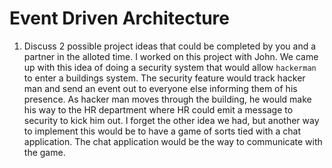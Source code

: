 # Event Driven Architecture

1. Discuss 2 possible project ideas that could be completed by you and a partner
in the alloted time.
    I worked on this project with John. We came up with this idea of doing a security
    system that would allow `hackerman` to enter a buildings system. The security
    feature would track hacker man and send an event out to everyone else informing
    them of his presence. As hacker man moves through the building, he would make
    his way to the HR department where HR could emit a message to security to kick
    him out.
    I forget the other idea we had, but another way to implement this would be
    to have a game of sorts tied with a chat application. The chat application
    would be the way to communicate with the game.

